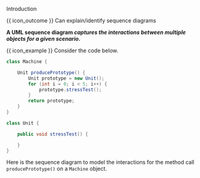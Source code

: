 <span id="title">Introduction</span>

<span id="prereqs"></span>

<span id="outcomes">{{ icon_outcome }} Can explain/identify sequence diagrams</span>

<div id="body">

**A UML sequence diagram _captures the interactions between multiple objects for a given scenario._**

<box>

{{ icon_example }} Consider the code below.

```java
class Machine {

    Unit producePrototype() {
        Unit prototype = new Unit();
        for (int i = 0; i < 5; i++) {
            prototype.stressTest();
        }
        return prototype;
    }
}

class Unit {

    public void stressTest() {

    }
}

```
Here is the sequence diagram to model the interactions for the method call `producePrototype()` on a `Machine` object.

<pic src="{{baseUrl}}/uml/sequenceDiagrams/introduction/images/Machine.png" width="450" />
<p/>

</box>

</div>

<div id="extras">
</div>
